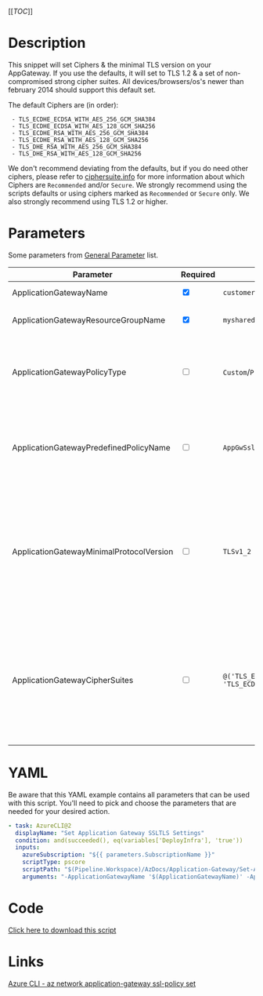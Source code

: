 [[_TOC_]]

# Description

This snippet will set Ciphers & the minimal TLS version on your AppGateway. If you use the defaults, it will set to TLS 1.2 & a set of non-compromised strong cipher suites. All devices/browsers/os's newer than february 2014 should support this default set.

The default Ciphers are (in order):

```
 - TLS_ECDHE_ECDSA_WITH_AES_256_GCM_SHA384
 - TLS_ECDHE_ECDSA_WITH_AES_128_GCM_SHA256
 - TLS_ECDHE_RSA_WITH_AES_256_GCM_SHA384
 - TLS_ECDHE_RSA_WITH_AES_128_GCM_SHA256
 - TLS_DHE_RSA_WITH_AES_256_GCM_SHA384
 - TLS_DHE_RSA_WITH_AES_128_GCM_SHA256
```

We don't recommend deviating from the defaults, but if you do need other ciphers, please refer to [ciphersuite.info](https://ciphersuite.info/cs/) for more information about which Ciphers are `Recommended` and/or `Secure`. We strongly recommend using the scripts defaults or using ciphers marked as `Recommended` or `Secure` only. We also strongly recommend using TLS 1.2 or higher.

# Parameters

Some parameters from [General Parameter](/Azure/AzDocs-v1/Scripts) list.

| Parameter                                | Required                        | Example Value                                                                             | Description                                                                                                                                                                                                                                                                                                                                      |
| ---------------------------------------- | ------------------------------- | ----------------------------------------------------------------------------------------- | ------------------------------------------------------------------------------------------------------------------------------------------------------------------------------------------------------------------------------------------------------------------------------------------------------------------------------------------------ |
| ApplicationGatewayName                   | <input type='checkbox' checked> | `customer-appgw-$(Release.EnvironmentName)`                                               | The name to use for this application gateway                                                                                                                                                                                                                                                                                                     |
| ApplicationGatewayResourceGroupName      | <input type='checkbox' checked> | `myshared-resourcegroup`                                                                  | The name of the resourcegroup to place this application gateway in.                                                                                                                                                                                                                                                                              |
| ApplicationGatewayPolicyType             | <input type='checkbox'>         | `Custom`/`Predefined`                                                                     | The type of policy to use. Microsoft offers some predefined ones, which are suboptimal from our point of view. If you want the recommended setup, don't pass this parameter.                                                                                                                                                                     |
| ApplicationGatewayPredefinedPolicyName   | <input type='checkbox'>         | `AppGwSslPolicy20170401S`                                                                 | Current options are `AppGwSslPolicy20150501`, `AppGwSslPolicy20170401`, `AppGwSslPolicy20170401S`. This field is only relevant if you choose `Predefined` for the `ApplicationGatewayPolicyType` parameter.                                                                                                                                      |
| ApplicationGatewayMinimalProtocolVersion | <input type='checkbox'>         | `TLSv1_2`                                                                                 | The minimal TLS version to use. The default is TLS 1.2. It is extremely recommended to use TLS 1.2 or higher at the point of writing. Current options: `TLSv1_0`, `TLSv1_1`, `TLSv1_2`. For all (up-to-date) options use `az network application-gateway ssl-policy list-options`. If you want the recommended setup, don't pass this parameter. |
| ApplicationGatewayCipherSuites           | <input type='checkbox'>         | `@('TLS_ECDHE_ECDSA_WITH_AES_256_GCM_SHA384', 'TLS_ECDHE_ECDSA_WITH_AES_128_GCM_SHA256')` | The set of ciphers to be allowed/used on the Application Gateway. This defaults to a set of ciphers which are (at the point of writing this) found secure & non-compromisable. For options, please use `az network application-gateway ssl-policy list-options`. If you want the recommended setup, don't pass this parameter.                   |

# YAML

Be aware that this YAML example contains all parameters that can be used with this script. You'll need to pick and choose the parameters that are needed for your desired action.

```yaml
- task: AzureCLI@2
  displayName: "Set Application Gateway SSLTLS Settings"
  condition: and(succeeded(), eq(variables['DeployInfra'], 'true'))
  inputs:
    azureSubscription: "${{ parameters.SubscriptionName }}"
    scriptType: pscore
    scriptPath: "$(Pipeline.Workspace)/AzDocs/Application-Gateway/Set-Application-Gateway-SSLTLS-Settings.ps1"
    arguments: "-ApplicationGatewayName '$(ApplicationGatewayName)' -ApplicationGatewayResourceGroupName '$(ApplicationGatewayResourceGroupName)' -ApplicationGatewayPolicyType '$(ApplicationGatewayPolicyType)' -ApplicationGatewayPredefinedPolicyName '$(ApplicationGatewayPredefinedPolicyName)' -ApplicationGatewayMinimalProtocolVersion '$(ApplicationGatewayMinimalProtocolVersion)' -ApplicationGatewayCipherSuites $(ApplicationGatewayCipherSuites)"
```

# Code

[Click here to download this script](../../../../src/Application-Gateway/Set-Application-Gateway-SSLTLS-Settings.ps1)

# Links

[Azure CLI - az network application-gateway ssl-policy set](https://docs.microsoft.com/en-us/cli/azure/network/application-gateway/ssl-policy?view=azure-cli-latest#az_network_application_gateway_ssl_policy_set)
